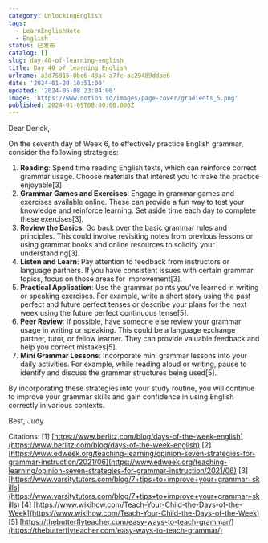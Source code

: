 ```yaml
---
category: UnlockingEnglish
tags:
  - LearnEnglishNote
  - English
status: 已发布
catalog: []
slug: day-40-of-learning-english
title: Day 40 of learning English
urlname: a3d75915-0bc6-49a4-a7fc-ac29489ddae6
date: '2024-01-20 10:51:00'
updated: '2024-05-08 23:04:00'
image: 'https://www.notion.so/images/page-cover/gradients_5.png'
published: 2024-01-09T08:00:00.000Z
---
```


Dear Derick,


On the seventh day of Week 6, to effectively practice English grammar, consider the following strategies:

1. **Reading**: Spend time reading English texts, which can reinforce correct grammar usage. Choose materials that interest you to make the practice enjoyable[3].
2. **Grammar Games and Exercises**: Engage in grammar games and exercises available online. These can provide a fun way to test your knowledge and reinforce learning. Set aside time each day to complete these exercises[3].
3. **Review the Basics**: Go back over the basic grammar rules and principles. This could involve revisiting notes from previous lessons or using grammar books and online resources to solidify your understanding[3].
4. **Listen and Learn**: Pay attention to feedback from instructors or language partners. If you have consistent issues with certain grammar topics, focus on those areas for improvement[3].
5. **Practical Application**: Use the grammar points you've learned in writing or speaking exercises. For example, write a short story using the past perfect and future perfect tenses or describe your plans for the next week using the future perfect continuous tense[5].
6. **Peer Review**: If possible, have someone else review your grammar usage in writing or speaking. This could be a language exchange partner, tutor, or fellow learner. They can provide valuable feedback and help you correct mistakes[5].
7. **Mini Grammar Lessons**: Incorporate mini grammar lessons into your daily activities. For example, while reading aloud or writing, pause to identify and discuss the grammar structures being used[5].

By incorporating these strategies into your study routine, you will continue to improve your grammar skills and gain confidence in using English correctly in various contexts.


Best,
Judy


Citations:
[1] [https://www.berlitz.com/blog/days-of-the-week-english](https://www.berlitz.com/blog/days-of-the-week-english)
[2] [https://www.edweek.org/teaching-learning/opinion-seven-strategies-for-grammar-instruction/2021/06](https://www.edweek.org/teaching-learning/opinion-seven-strategies-for-grammar-instruction/2021/06)
[3] [https://www.varsitytutors.com/blog/7+tips+to+improve+your+grammar+skills](https://www.varsitytutors.com/blog/7+tips+to+improve+your+grammar+skills)
[4] [https://www.wikihow.com/Teach-Your-Child-the-Days-of-the-Week](https://www.wikihow.com/Teach-Your-Child-the-Days-of-the-Week)
[5] [https://thebutterflyteacher.com/easy-ways-to-teach-grammar/](https://thebutterflyteacher.com/easy-ways-to-teach-grammar/)

